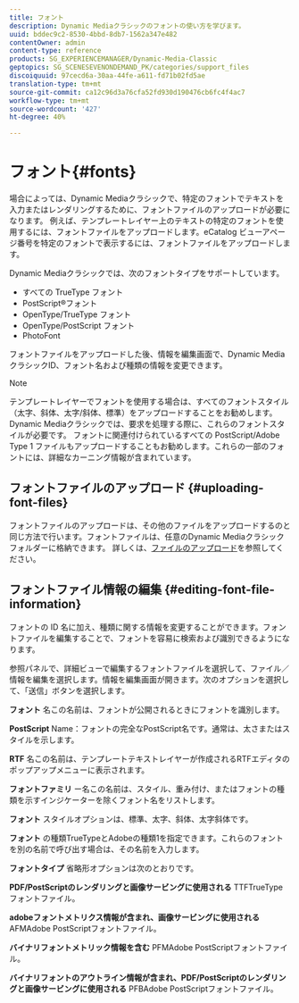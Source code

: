 ```yaml
---
title: フォント
description: Dynamic Mediaクラシックのフォントの使い方を学びます。
uuid: bddec9c2-8530-4bbd-8db7-1562a347e482
contentOwner: admin
content-type: reference
products: SG_EXPERIENCEMANAGER/Dynamic-Media-Classic
geptopics: SG_SCENESEVENONDEMAND_PK/categories/support_files
discoiquuid: 97cecd6a-30aa-44fe-a611-fd71b02fd5ae
translation-type: tm+mt
source-git-commit: ca12c96d3a76cfa52fd930d190476cb6fc4f4ac7
workflow-type: tm+mt
source-wordcount: '427'
ht-degree: 40%

---
```



# フォント{#fonts}

場合によっては、Dynamic Mediaクラシックで、特定のフォントでテキストを入力またはレンダリングするために、フォントファイルのアップロードが必要になります。 例えば、テンプレートレイヤー上のテキストの特定のフォントを使用するには、フォントファイルをアップロードします。eCatalog ビューアページ番号を特定のフォントで表示するには、フォントファイルをアップロードします。

Dynamic Mediaクラシックでは、次のフォントタイプをサポートしています。

* すべての TrueType フォント
* PostScript®フォント
* OpenType/TrueType フォント
* OpenType/PostScript フォント
* PhotoFont

フォントファイルをアップロードした後、情報を編集画面で、Dynamic MediaクラシックID、フォント名および種類の情報を変更できます。

>[!NOTE]
>
>テンプレートレイヤーでフォントを使用する場合は、すべてのフォントスタイル（太字、斜体、太字/斜体、標準）をアップロードすることをお勧めします。 Dynamic Mediaクラシックでは、要求を処理する際に、これらのフォントスタイルが必要です。 フォントに関連付けられているすべての PostScript/Adobe Type 1 ファイルもアップロードすることもお勧めします。これらの一部のフォントには、詳細なカーニング情報が含まれています。

## フォントファイルのアップロード  {#uploading-font-files}

フォントファイルのアップロードは、その他のファイルをアップロードするのと同じ方法で行います。フォントファイルは、任意のDynamic Mediaクラシックフォルダーに格納できます。 詳しくは、[ファイルのアップロード](uploading-files.md#uploading_your_files)を参照してください。

## フォントファイル情報の編集  {#editing-font-file-information}

フォントの ID 名に加え、種類に関する情報を変更することができます。フォントファイルを編集することで、フォントを容易に検索および識別できるようになります。

参照パネルで、詳細ビューで編集するフォントファイルを選択して、ファイル／情報を編集を選択します。情報を編集画面が開きます。次のオプションを選択して、「送信」ボタンを選択します。

**フォント** 名この名前は、フォントが公開されるときにフォントを識別します。

**PostScript** Name：フォントの完全なPostScript名です。通常は、太さまたはスタイルを示します。

**RTF** 名この名前は、テンプレートテキストレイヤーが作成されるRTFエディタのポップアップメニューに表示されます。

**フォントファミリ** ー名この名前は、スタイル、重み付け、またはフォントの種類を示すインジケーターを除くフォント名をリストします。

**フォント** スタイルオプションは、標準、太字、斜体、太字斜体です。

**フォント** の種類TrueTypeとAdobeの種類1を指定できます。これらのフォントを別の名前で呼び出す場合は、その名前を入力します。

**フォントタイプ** 省略形オプションは次のとおりです。

**PDF/PostScriptのレンダリングと画像サービングに使用される** TTFTrueTypeフォントファイル。

**adobeフォントメトリクス情報が含まれ、画像サービングに使用される** AFMAdobe PostScriptフォントファイル。

**バイナリフォントメトリック情報を含む** PFMAdobe PostScriptフォントファイル。

**バイナリフォントのアウトライン情報が含まれ、PDF/PostScriptのレンダリングと画像サービングに使用される** PFBAdobe PostScriptフォントファイル。

